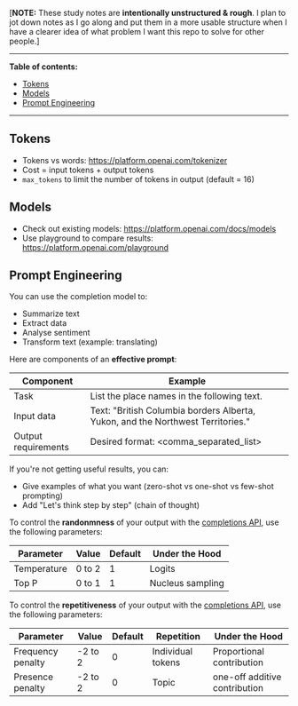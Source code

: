 [**NOTE:** These study notes are **intentionally unstructured & rough**. I plan to jot down notes as I go along and put them in a more usable structure when I have a clearer idea of what problem I want this repo to solve for other people.]

---

**Table of contents:**
- [Tokens](#Tokens)
- [Models](#Models)
- [Prompt Engineering](#Prompt-Engineering)

---

## Tokens

- Tokens vs words: https://platform.openai.com/tokenizer
- Cost = input tokens + output tokens
- `max_tokens` to limit the number of tokens in output (default = 16)

## Models

- Check out existing models: https://platform.openai.com/docs/models
- Use playground to compare results: https://platform.openai.com/playground

## Prompt Engineering

You can use the completion model to:
- Summarize text
- Extract data
- Analyse sentiment
- Transform text (example: translating)

Here are components of an **effective prompt**:

| Component           | Example                                                                         |
|---------------------|---------------------------------------------------------------------------------|
| Task                | List the place names in the following text.                                     |
| Input data          | Text: "British Columbia borders Alberta, Yukon, and the Northwest Territories." |
| Output requirements | Desired format: <comma_separated_list>                                          |

If you're not getting useful results, you can:
- Give examples of what you want (zero-shot vs one-shot vs few-shot prompting)
- Add "Let's think step by step" (chain of thought)

To control the **randonmness** of your output with the [completions API](https://platform.openai.com/docs/api-reference/completions), use the following parameters:

| Parameter   | Value  | Default | Under the Hood   |
|-------------|--------|---------|------------------|
| Temperature | 0 to 2 | 1       | Logits           |
| Top P       | 0 to 1 | 1       | Nucleus sampling |

To control the **repetitiveness** of your output with the [completions API](https://platform.openai.com/docs/api-reference/completions), use the following parameters:

| Parameter         | Value   | Default | Repetition        | Under the Hood                |
|-------------------|---------|---------|-------------------|-------------------------------|
| Frequency penalty | -2 to 2 | 0       | Individual tokens | Proportional contribution     |
| Presence penalty  | -2 to 2 | 0       | Topic             | one-off additive contribution | 
